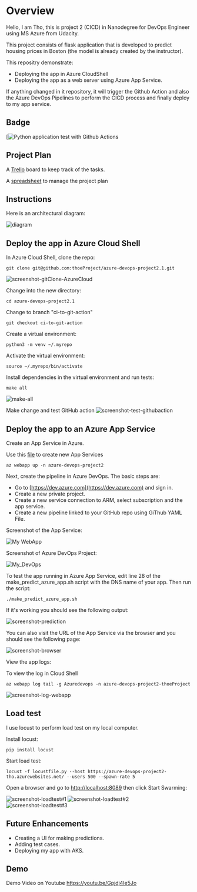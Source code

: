 # Overview

Hello, I am Tho, this is project 2 (CICD) in Nanodegree for DevOps Engineer using MS Azure from Udacity.

This project consists of flask application that is developed to predict housing prices in Boston (the model is already created by the instructor). 

This repositry demonstrate:
- Deploying the app in Azure CloudShell
- Deploying the app as a web server using Azure App Service.

If anything changed in it repository,  it will trigger the Github Action and also the Azure DevOps Pipelines to perform the CICD process and finally deploy to my app service.

## Badge

[![Python application test with Github Actions](https://github.com/thoeProject/azure-devops-project2.1/actions/workflows/pythonapp.yml)

## Project Plan

A [Trello](https://trello.com/b/3YsyayTe/build-cicd-pipeline-for-azure-devops) board to keep track of the tasks.

A [spreadsheet](project-schedule-h.xlsx) to manage the project plan

## Instructions

Here is an architectural diagram:

![diagram](https://github.com/thoeProject/azure-devops-project2.1/blob/main/screenshot/diagram.jpg)

## Deploy the app in Azure Cloud Shell

In Azure Cloud Shell, clone the repo:
```
git clone git@github.com:thoeProject/azure-devops-project2.1.git
```
![screenshot-gitClone-AzureCloud](https://github.com/thoeProject/azure-devops-project2.1/blob/main/screenshot/git_clone.png)


Change into the new directory:
```
cd azure-devops-project2.1
```

Change to branch "ci-to-git-action"

```
git checkout ci-to-git-action
```

Create a virtual environment:
```
python3 -m venv ~/.myrepo
```

Activate the virtual environment:
```
source ~/.myrepo/bin/activate
```

Install dependencies in the virtual environment and run tests:
```
make all
```
![make-all](https://github.com/thoeProject/azure-devops-project2.1/blob/main/screenshot/make_all.png)

Make change and test GitHub action
![screenshot-test-githubaction](https://github.com/thoeProject/azure-devops-project2.1/blob/main/screenshot/git_action.png)

## Deploy the app to an Azure App Service

Create an App Service in Azure. 

Use this [file](https://github.com/thoeProject/azure-devops-project2.1/blob/main/commands.sh) to create new App Services

```
az webapp up -n azure-devops-project2
```

Next, create the pipeline in Azure DevOps. The basic steps are:

- Go to [https://dev.azure.com](https://dev.azure.com) and sign in.
- Create a new private project.
- Create a new service connection to ARM, select subscription and the app service.
- Create a new pipeline linked to your GitHub repo using GiThub YAML File.

Screenshot of the App Service:

![My WebApp](https://github.com/thoeProject/azure-devops-project2.1/blob/main/screenshot/app.png)

Screenshot of Azure DevOps Project:

![My_DevOps](https://github.com/thoeProject/azure-devops-project2.1/blob/main/screenshot/azure_devops.png)

To test the app running in Azure App Service, edit line 28 of the make_predict_azure_app.sh script with the DNS name of your app. Then run the script:
```
./make_predict_azure_app.sh 
```

If it's working you should see the following output:

![screenshot-prediction](https://github.com/thoeProject/azure-devops-project2.1/blob/main/screenshot/prediction.jpg)

You can also visit the URL of the App Service via the browser and you should see the following page:

![screenshot-browser](https://github.com/thoeProject/azure-devops-project2.1/blob/main/screenshot/app.png)

View the app logs:

To view the log in Cloud Shell
```
az webapp log tail -g Azuredevops -n azure-devops-project2-thoeProject
```
![screenshot-log-webapp](https://github.com/thoeProject/azure-devops-project2.1/blob/main/screenshot/log_trail.png)


> 

## Load test

I use locust to perform load test on my local computer. 

Install locust:
```
pip install locust
```

Start load test:
```
locust -f locustfile.py --host https://azure-devops-project2-tho.azurewebsites.net/ --users 500 --spawn-rate 5 
```
Open a browser and go to [http://localhost:8089](http://localhost:8089) then click Start Swarming:

![screenshot-loadtest#1](https://github.com/thoeProject/azure-devops-project2.1/blob/main/screenshot/locust1.png)
![screenshot-loadtest#2](https://github.com/thoeProject/azure-devops-project2.1/blob/main/screenshot/locust2.png)
![screenshot-loadtest#3](https://github.com/thoeProject/azure-devops-project2.1/blob/main/screenshot/locust3.png)

## Future Enhancements
- Creating a UI for making predictions.
- Adding test cases.
- Deploying my app with AKS.

## Demo 
Demo Video on Youtube 
https://youtu.be/Gpjdj4Ie5Jo
